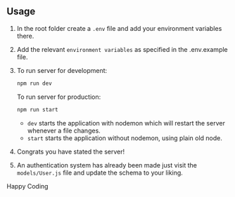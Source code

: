 ## Usage


1. In the root folder create a  `.env` file and add your environment variables there.
2. Add the relevant `environment variables` as specified in the .env.example file.
3. 
    To run server for development:
    ```bash
    npm run dev 
    ```

    To run server for production:
    ```bash
    npm run start
    ```

    - `dev` starts the application with nodemon which will restart the server whenever a file changes.
    - `start` starts the application without nodemon, using plain old node.

4. Congrats you have stated the  server!
5. An authentication system has already been made just visit the `models/User.js` file and update the schema to your liking.

Happy Coding